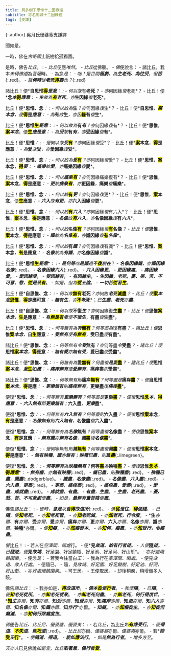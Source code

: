 ```yaml
---
title: 貝多樹下思惟十二因緣經
subtitle: 亦名聞城十二因緣經
tags: [支謙]
---
```


{:.author}
吳月氏優婆塞支謙譯

聞如是。

一時，佛在*舍衛國*止祇樹給孤獨園。

是時，佛告*比丘*。
: - *比丘*便應*唯然*。
    - *比丘*從佛聽。
	  - *佛*便說言：
	    - 諸比丘。我本*未得佛道*為*菩薩*時。
		  - 為念*是*：
		    - *咄！是世間<b>極劇</b>，為<b>生老死、為往受</b>，但<b>苦</b>*{:.red}。
			  - *當<b>何時</b>從<b>老死<mark>得</mark><i><dfn title="拦阻，禁止。要诀。">要</dfn></i></b>也？*{:.red}

諸比丘！便*<b>自思惟<mark>得</mark><i>是意</i></b>*：
: - *何以*故*有<b>老死</b>*？
	- 亦*何因緣*復*老死*？
	  - 比丘！便*<b>念<i>本</i><mark>得</mark><i>應意</i></b>*：
		- *<b>生</b>*故為*<b><mark>有</mark>老死</b>*，亦*<b>生因緣</b>*復*<b>老死</b>*。

比丘！便*<b>思惟、念</b>*：
: - *何以*故為*<b>生</b>*？亦*何因緣*復*生*？
    - 比丘！便*<b>自思惟</b>*，*<b><mark><dfn title="同按。">案</dfn></mark><i>本念</i></b>*，便*<b><mark>得</mark>是<i>應意</i></b>*：
	  - 為*<b>有</b>*故*<b>生</b>*，亦因*<b><mark>緣</mark>有</b>*復*<b>生</b>*。

比丘！便*<b>思惟<mark>生</mark><i>是意</i></b>*：
: - *何以*故為*<b>有<i>有</i></b>*？亦*何因緣*復*有*？
    - 比丘！便*<b>思惟</b>，<b><mark>案</mark><i>本念</i></b>，便<b><mark>生</mark><i>應是意</i></b>*：
	  - 為*<b><dfn title="取。">受</dfn></b>*故*<b>有<i>有</i></b>*，亦*<b>受因緣</b>*復*<b>有</b>*。

比丘！便*<b>思惟</b>*：
: - 是*何以*故*<b><i>受</i><mark>有</mark></b>*？亦*何因緣*復*受*？
    - 比丘！便*<b><mark>案</mark>本念</b>，<b><mark>得</mark>是應意</b>*：
	  - 為*<b>愛</b>*故*<b>受</b>*，亦*<b>愛因緣</b>*復*<b>受</b>*。

比丘！便*<b>思惟、念</b>*：
: - *何以*故為*<b><i>愛</i><mark>有</mark></b>*？亦*何因緣*復*愛*？
    - 比丘！便*<b>思惟</b>，<b><mark>案</mark>本念</b>，<b><mark>得</mark><i><dfn title="要诀。">要</dfn></i></b>*：
	  - *<b>痛樂</b>*故*<b>愛</b>*，亦*<b>痛樂因緣</b>*復*<b>愛</b>*。

比丘！便*<b>思惟、念</b>*：
: - *何以<b><i>痛樂</i><mark>有</mark></b>*？亦*何因緣痛樂復有*？
    - 比丘！便*<b>思惟</b>，<b><mark>案</mark>本念</b>，<b><mark>得</mark>是應意</b>*：
	  - *<b><dfn title="触。">更</dfn></b>*故*<b>痛樂<mark>有</mark></b>*，亦*<b>更因緣</b>*，*<b>痛樂</b>*復*<b>痛樂</b>*。

比丘！便*<b>思惟、念</b>*：
: - *何以*故*<b><mark>有</mark><i>更</i></b>*？亦*何因緣*復*更*？
    - 比丘！便*<b>思惟</b>，<b><mark>案</mark>本念</b>，便<b><mark>生</mark>應意</b>*：
	  - *<b>六入</b>*故*<b>有<i>更</i></b>*，亦*<b>六入因緣</b>*復*<b>更</b>*。

比丘！便*<b>思惟、念</b>*：
: - *何以*故*<b><mark>有</mark><i>六入</i></b>*？亦*何因緣*復*有六入*？
    - 比丘！便*<b>思惟</b>*，*<b><mark>案</mark>本念</b>*，*<b><mark>得</mark>是應意</b>*：
	  - *<b>名像</b>*故*<b><mark>有</mark><i>六入</i></b>*，亦*<b>名像因緣</b>*復*<b>有<i>六入</i></b>*。

比丘！便*<b>思惟、念</b>*：
: - *何以*故*<b>名像<mark>有</mark></b>*？亦*何因緣*復*<b><mark>有</mark>名像</b>*？
    - 比丘！便*<b>思惟</b>*，*<b><mark>案</mark>本念</b>*，*<b><mark>得</mark>是應意</b>*：
	  - *<b>識</b>*故為*<b><i>名像</i><mark>有</mark></b>*，亦*<b>識因緣</b>*復*<b><mark>有</mark><i>名像</i></b>*。

比丘！便*<b>思惟、念</b>*：
: - *何以*故*<b>有<i>識</i></b>*？亦*何因緣*復*有識*？
    - 比丘！便*<b>思惟</b>*，*<b><mark>案</mark>本念</b>*，*<b><mark>有</mark>是應意</b>*：
	  - *<b>名像</b>*故為*<b>有<i>識</i></b>*，亦*<b>名像因緣</b>*復*<b>識</b>*。

比丘！便*<b>思惟<mark>生</mark><i>是意</i></b>*：
: - *<b>是<i>何等</i></b>*咄*<b>是<i>識</i></b>*還*<b>不<mark>復</mark><i>前在</i></b>*？
    - *<b>名像因緣<i>識</i></b>，亦<b>識因緣<i>名像</i></b>*{:.red}。
	  - *<b>名像因緣<i>六入</i></b>*{:.red}。
	    - *<b>六入因緣<i>更</i></b>*。
		  - *<b>更因緣<i>痛</i></b>*。
		    - *<b>痛因緣<i>愛</i></b>*。
			  - *<b>愛因緣<i>受</i></b>*。
			    - *<b>受因緣<i>有</i></b>*。
				  - *<b>有因緣<i>生</i></b>*。
				    - *<b>生因緣</b>，<b>老死，憂、哭、苦、不可意、愁</b>，<b><mark>從</mark><i>是</i>致<mark>有</mark></b>*。
					  - *如是，但為<b><mark>從</mark><i>五陰</i></b>*。
					    - *<b>一切苦<mark>從</mark><i>習</i><mark>生</mark></b>*。

比丘！便*<b>自思惟、念</b>*：
: - *何以*故*<b><mark>無有</mark>老死</b>*？亦*何故<b><i>老死</i><mark>滅盡</mark></b>*？
    - 比丘！便*<b><mark>案</mark><i>本念</i><mark>思惟</mark></b>*，*<b><mark>得</mark>是應可意</b>*：
	  - *<b>無有<i>生</i></b>*，亦*<b><mark>不</mark>老死</b>*；*已<b><i>生</i>盡</b>，<b>老死</b>亦<b>盡</b>*。

比丘！便*<b>自思惟、念</b>*：
: - *何以*故*<b>不復<i>生</i></b>*？亦*何因緣復<b>生<mark>盡</mark></b>*？
    - 比丘！便*<b>思惟<mark>案</mark><i>本念</i></b>*，*<b><mark>生</mark>是應意</b>*：
	  - *<b><i>有</i><mark>無是有</mark>者</b>*便*<b>不復<i>生</i></b>*，*<b>有盡</b>*復*<b>生盡</b>*。

比丘！便*<b>思惟、念</b>*：
: - *何等無有*為*<b><i>有</i><mark>無有</mark></b>*？*何等盡*為*復<b>有盡</b>*？
    - 諸比丘！便*<b>思惟<mark>案</mark><i>本念</i></b>*，*<b>自<mark>生</mark>應意</b>*：
	  - *<b><dfn title="取。">受</dfn>無有</b>*便*<b><i>有</i><mark>無有</mark></b>*，*<b>受已盡</b>*便*<b>有盡</b>*。

諸比丘！便*<b>思惟、念</b>*：
: - *何等無有*令*<b><i>受</i>無有</b>*？亦*何等盡*令*<b>受盡</b>*？
    - 諸比丘！便*<b>思惟<mark>案</mark><i>本念</i></b>*，*<b><mark>得</mark>應意</b>*：
	  - *<b>無有愛</b>*亦*<b>無有<dfn title="取。">受</dfn></b>*，*<b>愛已盡</b>*便*<b>受盡</b>*。

諸比丘！便*<b>思惟、念</b>*：
: - *何無有*為*<b>愛<mark>無有</mark></b>*？*何盡*復*<b><i>是愛</i><mark>盡</mark></b>*？
    - 諸比丘！便*<b>思惟<mark>案</mark><i>本念</i></b>*，*<b><i>意</i><mark>生</mark>如<i>應</i></b>*：
	  - *<b>痛痒無有</b>*便*<b>愛無有</b>*，*<b>痛痒盡</b>*則*<b>愛盡</b>*。

諸比丘！便*<b>思惟、念</b>*：
: - *何等無有*則*<b>痛痒<mark>無有</mark></b>*？*何等盡*是*<b>痛痒<mark>盡</mark></b>*？
    - 便*<b>自思惟<mark>案</mark><i>本念</i></b>*，*<b><mark>得</mark>是應</b>*：
	  - *<b><i><dfn title="触。">更</dfn>樂</i>無有</b>*則*<b><i>痛痒</i>無有</b>*，*<b>更樂盡</b>*復*<b><i>痛痒</i><mark>盡</mark></b>*。

便復*<b>思惟、念</b>*：
: - *何等無有<b><i>更樂</i>無有</b>*？*何等盡*是*<b>更樂<mark>盡</mark></b>*？
    - 便復*<b>思惟<mark>念</mark><i>本</i></b>*，*<b><mark>得</mark><i>應意</i></b>*：
	  - *<b><i>六入</i>無有</b>*即*<b><i>更樂</i>無有</b>*；*<b>六入盡</b>*，*<b><i>更樂</i>盡</b>*。

便復*<b>思惟、念</b>*：
: - *何等無有<b><i>六入</i>無有</b>*？*何等盡*則*<b>六入盡</b>*？
    - 便復*<b>思惟<mark>案</mark>本念</b>*，*<b><mark>有</mark>是應意</b>*：
	  - *<b><i>名像</i>無有</b>*則*<b>六入無有</b>*，*<b>名像盡</b>*復*<b>六入盡</b>*。

便復*<b>思惟、念</b>*：
: - *何等無有*為*<b><i>名像</i>無有</b>*？*何等盡*復*<b>名像盡</b>*？
    - 便復*<b>思惟<mark>案</mark>本念</b>*，*<b><mark>有</mark>是意應</b>*：
	  - *<b>無有<i>識</i></b>*亦*<b>無有<i>名像</i></b>*，*<b><i>識</i><mark>盡</mark></b>*復*<b><i>名像</i><mark>盡</mark></b>*。

便復*<b>思惟、念</b>*：
: - 是*何等無有*則*<b><i>識</i><mark>無有</mark></b>*？*何等盡*復*<b><i>識</i><mark>盡</mark></b>*？
    - 便復*<b>思惟<mark>案</mark>本念</b>*，*<b><mark>得</mark>是應意</b>*：
	  - *<b>無有<i>殃種</i></b>，<b>識</b>亦<b>無有</b>；<b><i>殃種</i>已盡</b>，則<b><i>識</i><mark>盡</mark></b>*{:.limegreen}。

便復*<b>思惟、念</b>*：
: - *<b>何等無有</b>*為*<b><i>殃種</i>無有</b>*？*<b>何等<mark>盡</mark></b>*為*<b>殃種<mark>盡</mark></b>*？
    - 便復*<b>思惟<mark>念<i>本</i></mark></b>*，*<b><mark>得<i>應意</i></mark></b>*：
	  - *<b>無有<i>癡</i></b>，亦<b>無有<i>殃種</i></b>*{:.red}。
	    - *<b><i>癡</i>已盡</b>，則<b><i>殃種</i>盡</b>*{:.red}。
		  - *<b><i>殃種</i>已盡</b>，<b><i>識</i>盡</b>*{:.dodgerblue}。
		    - *<b><i>識</i>盡</b>，<b><i>名像</i>盡</b>*{:.red}。
			  - *<b><i>名像</i>盡</b>，<b><i>六入</i>盡</b>*{:.red}。
			    - *<b><i>六入</i>盡</b>，<b><i>更</i>盡</b>*{:.red}。
				  - *<b><i>更</i>盡</b>，<b><i>痛痒</i>盡</b>*{:.red}。
				    - *<b><i>痛痒</i>盡</b>，<b><i>愛</i>盡</b>*{:.red}。
					  - *<b><i>愛</i>盡</b>，<b><i>成就</i>盡</b>*{:.red}。
					    - *<b><i>成就</i>盡</b>，<b><i>有</i>盡</b>*。
						  - *<b><i>有</i>盡</b>，<b><i>生</i>盡</b>*。
						    - *<b><i>生</i>盡</b>，<b><i>老死</i>盡</b>*。
							  - *<b>憂、愁、苦、不可意劇</b>便<b>盡</b>*。
							    - *如是，<b>最<i>無有量苦陰</i></b>便<b>盡</b>*。

佛告*諸比丘*：
: - *彼時，<b>念<i>是</i></b>以<b>自<mark>得</mark><i>故道所</i></b>*{:.red}。
    - *佛<b><mark>從</mark><i>是</i>往</b>，<b><mark>得</mark><i>便隨</i></b>*。
	  - *已<b>隨</b>，便<b><mark>知</mark><i>老死</i></b>*。
	    - *亦<b><mark>知</mark>老死<i>習</i></b>*。
		  - *亦<b><mark>知</mark>老死<i>滅</i></b>*。
		    - *亦<b><mark>知</mark>老死，<i>行令度</i></b>*。
			  - *<b>生</b>*亦爾、*<b>有</b>*亦爾、*<b>受</b>*亦爾、*<b>愛</b>*亦爾、*<b>痛痒</b>*亦爾、*<b>更</b>*亦爾、*<b>六入</b>*亦爾、*<b>名像</b>*亦爾、*<b>識</b>*亦爾、*<b>殃種</b>*亦爾。
			    - *便<b><mark>知</mark><i>癡</i></b>*。
				  - *亦<b><mark>知</mark>癡<i>習本</i></b>*。
				    - *亦<b><mark>知</mark><i>何</i>，癡盡</b>*。
					  - *亦<b><mark>知</mark><i>受行</i>，令癡盡</b>*。
					  
*譬*比丘！
: - 若人在*空澤間、閑處*行。
    - 便*<b>見<i>故道</i>、<i>故有行者迹</i></b>*。
	  - 人便*<b>隨<i>迹</i></b>*。
	    - *已<b>隨<i>迹</i></b>*，便*<b>見<i>故城</i></b>、好足園、好足饒樹、好足池、好足河、好山塹*。
		  - 亦*好處熾饒園樂*。
		    - 便念*是*：
			  - 若我今往當白*王*：
			    - 我為行在*空澤間、閑處*。
				  - 便見*故道、故人行處*。
				    - 便隨已。
					  - 隨，*見故城、好足園、好足饒樹、好足池、好河、好山塹*。
					    - 亦*好處熾饒園樂*。
						  - 可王居。
						    - 王便取居。
							  - 却後稍嚴，稍增熾多人饒。

佛告*諸比丘*：
: - 我亦如是，*<b><mark>得</mark><i>故道所</i></b>*。
    - *<b>佛本<mark>從</mark><i>是</i><mark>行</mark>者</b>*。
	  - *我便<b>隨</b>*。
	    - *已<b>隨</b>*。
		  - *便<b><mark>知</mark>老死從<i>所</i></b>*。
		    - *亦<b><mark>知</mark>老死從<i>聚</i></b>*。
			  - *亦<b><mark>知</mark>老死<i>何</i>盡</b>*。
			    - *亦<b><mark>知</mark>老死</b>，<b><i>何行</i>得度世</b>*。
				  - *<b><mark>知</mark><i>生</i></b>*亦爾、*<b>知<i>有</i></b>*亦爾、*<b>知<i>受</i></b>*亦爾、*<b>知<i>愛</i></b>*亦爾、*<b>知<i>痛痒</i></b>*亦爾、*<b>知<i>更</i></b>*亦爾、*<b>知<i>六入</i></b>*亦爾、*<b>知<i>名像</i></b>*亦爾、*<b>知<i>識</i></b>*亦爾、*<b>知<i>作行</i></b>*亦爾。
				    - *<b>知<i>癡</i></b>*。
					  - *亦<b><mark>知</mark>癡從生</b>*。
					    - *亦<b><mark>知</mark>從<i>何</i>癡滅</b>*。
						  - *亦<b><mark>知</mark><i>何行</i>除癡度世</b>*。

*佛*便告*比丘、比丘尼、優婆塞、優婆夷*：
: - 若*比丘*，為比丘*如<b><mark>有</mark>應受行</b>*。
    - *便<b>得<i>道</i></b>、<b><mark>不失</mark><i>道</i></b>、<b>能<mark><dfn title="擅长，迎合，取巧。">巧</dfn></mark><i>道</i></b>*{:.red}。
	  - *比丘尼*亦爾、*優婆塞*亦爾、*優婆夷*亦爾。
	    - 若*<b><i>諦</i><mark>受</mark><i>正</i><mark>行</mark></b>*。
		  - *便<b>隨<i>道</i></b>、<b>得<i>道</i></b>*。
		    - *<b>能如<mark>應</mark><i>法行</i></b>*。
			  - *如是<b><i>無為</i>行者</b>*。
			    - *增多方至*。

*天亦人*已見佛說*如是<dfn title="正当的道理。">宜</dfn>*，*比丘<b>取<i>著意</i></b>，<b><i>佛行者</i><mark>受</mark></b>*。
